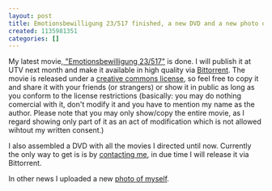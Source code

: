 ```yaml
---
layout: post
title: Emotionsbewilligung 23/517 finished, a new DVD and a new photo of me
created: 1135981351
categories: []
---
```

<p>My latest movie,<a title="Emotionsbewilligung" href="/taxonomy_menu/2/2/20"> &quot;Emotionsbewilligung 23/517&quot;</a> is done. I will publish it at UTV next month and make it available in high quality via <a title="Bittorrent on wikipedia" href="http://en.wikipedia.org/wiki/Bittorrent">Bittorrent</a>. The movie is released under a <a title="The license under which the movie is released" href="http://creativecommons.org/licenses/by-nc-nd/2.0/de/">creative commons license</a>, so feel free to copy it and share it with your friends (or strangers) or show it in public as long as you conform to the license restrictions (basically: you may do nothing comercial with it, don't modify it and you have to mention my name as the author. Please note that you may only show/copy the entire movie, as I regard showing only part of it as an act of modification which is not allowed wihtout my written consent.)</p><p>I also assembled a DVD with all the movies I directed until now. Currently the only way to get is is by <a title="Contact me!" href="/contact">contacting me</a>, in due time I will release it via Bittorrent.</p><p>In other news I uploaded a new <a href="/photo">photo of myself</a>.&nbsp;</p>
